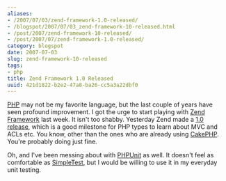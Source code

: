 ```yaml
---
aliases:
- /2007/07/03/zend-framework-1.0-released/
- /blogspot/2007/07/03_zend-framework-10-released.html
- /post/2007/zend-framework-10-released/
- /post/2007/07/zend-framework-1.0-released/
category: blogspot
date: 2007-07-03
slug: zend-framework-10-released
tags:
- php
title: Zend Framework 1.0 Released
uuid: 421d1822-b2e2-47a8-ba26-cc5a3a22dbf0
---
```


[PHP]: /tag/php
[Zend Framework]: https://framework.zend.com
[1.0 release]: http://devzone.zend.com/article/2262-Zend-Framework-1.0.0-production-release
[CakePHP]: http://cakephp.org/

[PHP][] may not be my favorite language, but the last couple of years have seen
profound improvement. I got the urge to start playing with [Zend Framework][]
last week. It isn't too shabby. Yesterday Zend made a [1.0 release][], which
is a good milestone for PHP types to learn about MVC and ACLs etc. You know,
other than the ones who are already using [CakePHP][]. You're probably doing
just fine.

[PHPUnit]: http://www.phpunit.de
[SimpleTest]: http://simpletest.org

Oh, and I've been messing about with [PHPUnit][] as well. It doesn't feel as
comfortable as [SimpleTest][], but I would be willing to use it in my everyday
unit testing.
